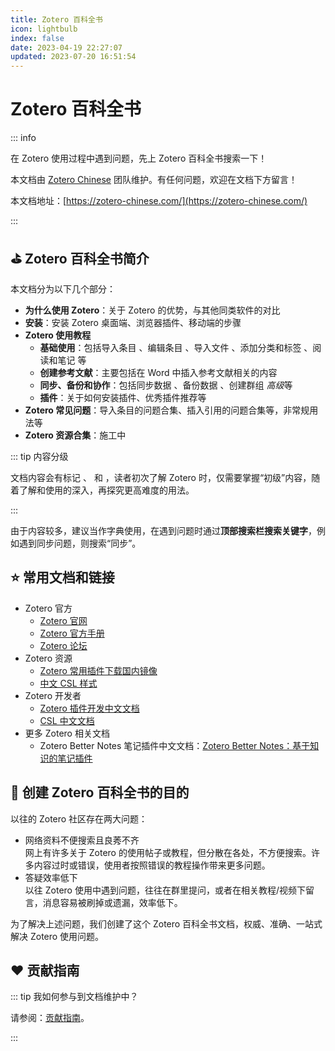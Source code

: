 ```yaml
---
title: Zotero 百科全书
icon: lightbulb
index: false
date: 2023-04-19 22:27:07
updated: 2023-07-20 16:51:54
---
```


# Zotero 百科全书

::: info

在 Zotero 使用过程中遇到问题，先上 Zotero 百科全书搜索一下！

本文档由 [Zotero Chinese](https://github.com/zotero-chinese) 团队维护。有任何问题，欢迎在文档下方留言！

本文档地址：[https://zotero-chinese.com/](https://zotero-chinese.com/)

:::

## ⛳️ Zotero 百科全书简介

本文档分为以下几个部分：

- **为什么使用 Zotero**：关于 Zotero 的优势，与其他同类软件的对比
- **安装**：安装 Zotero 桌面端、浏览器插件、移动端的步骤
- **Zotero 使用教程**
  - **基础使用**：包括导入条目 <Badge text="初级" />、编辑条目 <Badge text="中级" />、导入文件 <Badge text="初级" />、添加分类和标签 <Badge text="初级" />、阅读和笔记 <Badge text="初级" /> 等
  - **创建参考文献**：主要包括在 Word 中插入参考文献相关的内容 <Badge text="中级" />
  - **同步、备份和协作**：包括同步数据 <Badge text="中级" />、备份数据 <Badge text="高级" />、创建群组 *高级*等
  - **插件**：关于如何安装插件、优秀插件推荐等 <Badge text="中级" />
- **Zotero 常见问题**：导入条目的问题合集、插入引用的问题合集等，非常规用法等
- **Zotero 资源合集**：施工中

::: tip 内容分级

文档内容会有标记 <Badge text="初级" />、<Badge text="中级" /> 和 <Badge text="高级" />，读者初次了解 Zotero 时，仅需要掌握“初级”内容，随着了解和使用的深入，再探究更高难度的用法。

:::

由于内容较多，建议当作字典使用，在遇到问题时通过**顶部搜索栏搜索关键字**，例如遇到同步问题，则搜索“同步”。

## ⭐️ 常用文档和链接

- Zotero 官方
  - [Zotero 官网](https://www.zotero.org/)
  - [Zotero 官方手册](https://www.zotero.org/support/)
  - [Zotero 论坛](https://forums.zotero.org/discussions)
- Zotero 资源
  - [Zotero 常用插件下载国内镜像](https://plugins.zotero-chinese.com/#/)
  - [中文 CSL 样式](https://github.com/redleafnew/Chinese-STD-GB-T-7714-related-csl/)
- Zotero 开发者
  - [Zotero 插件开发中文文档](../plugin-dev-guide/index.md)
  - [CSL 中文文档](../csl-dev-guide/index.md)
- 更多 Zotero 相关文档
  - Zotero Better Notes 笔记插件中文文档：[Zotero Better Notes：基于知识的笔记插件](https://zotero.yuque.com/books/share/f3fe159f-956c-4f10-ade3-c87559cacb60?view=doc_embed)

## 🎯 创建 Zotero 百科全书的目的

以往的 Zotero 社区存在两大问题：

- 网络资料不便搜索且良莠不齐  
  网上有许多关于 Zotero 的使用帖子或教程，但分散在各处，不方便搜索。许多内容过时或错误，使用者按照错误的教程操作带来更多问题。
- 答疑效率低下  
  以往 Zotero 使用中遇到问题，往往在群里提问，或者在相关教程/视频下留言，消息容易被刷掉或遗漏，效率低下。

为了解决上述问题，我们创建了这个 Zotero 百科全书文档，权威、准确、一站式解决 Zotero 使用问题。

## ❤️ 贡献指南

::: tip 我如何参与到文档维护中？

请参阅：[贡献指南](../contributing/index.md)。

:::
